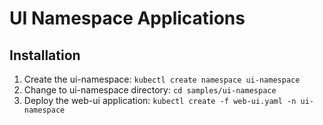 # UI Namespace Applications

## Installation

1. Create the ui-namespace:  `kubectl create namespace ui-namespace`
1. Change to ui-namespace directory:  `cd samples/ui-namespace`
1. Deploy the web-ui application: `kubectl create -f web-ui.yaml -n ui-namespace`
